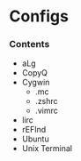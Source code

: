 # Configs

### Contents
* aLg
* CopyQ
* Cygwin
  - .mc
  - .zshrc
  - .vimrc
* lirc
* rEFInd
* Ubuntu
* Unix Terminal


